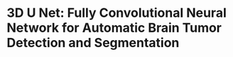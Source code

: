 # 3D U Net: Fully Convolutional Neural Network for Automatic Brain Tumor Detection and Segmentation
